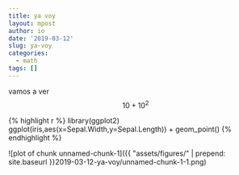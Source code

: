 ```yaml
---
title: ya voy
layout: mpost
author: io
date: '2019-03-12'
slug: ya-voy
categories:
  - math
tags: []
---
```



vamos a ver
$$ 10 + 10^2$$


{% highlight r %}
library(ggplot2)
ggplot(iris,aes(x=Sepal.Width,y=Sepal.Length)) + geom_point()
{% endhighlight %}

![plot of chunk unnamed-chunk-1]({{ "assets/figures/" | prepend: site.baseurl }}2019-03-12-ya-voy/unnamed-chunk-1-1.png)
